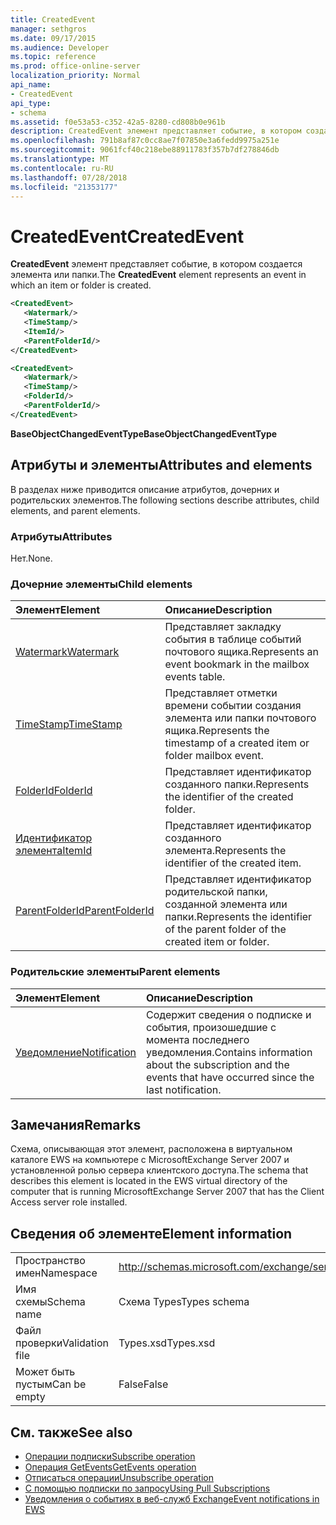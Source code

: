```yaml
---
title: CreatedEvent
manager: sethgros
ms.date: 09/17/2015
ms.audience: Developer
ms.topic: reference
ms.prod: office-online-server
localization_priority: Normal
api_name:
- CreatedEvent
api_type:
- schema
ms.assetid: f0e53a53-c352-42a5-8280-cd808b0e961b
description: CreatedEvent элемент представляет событие, в котором создается элемента или папки.
ms.openlocfilehash: 791b8af87c0cc8ae7f07850e3a6fedd9975a251e
ms.sourcegitcommit: 9061fcf40c218ebe88911783f357b7df278846db
ms.translationtype: MT
ms.contentlocale: ru-RU
ms.lasthandoff: 07/28/2018
ms.locfileid: "21353177"
---
```

# <a name="createdevent"></a><span data-ttu-id="37c55-103">CreatedEvent</span><span class="sxs-lookup"><span data-stu-id="37c55-103">CreatedEvent</span></span>

<span data-ttu-id="37c55-104">**CreatedEvent** элемент представляет событие, в котором создается элемента или папки.</span><span class="sxs-lookup"><span data-stu-id="37c55-104">The **CreatedEvent** element represents an event in which an item or folder is created.</span></span> 
  
```xml
<CreatedEvent>
   <Watermark/>
   <TimeStamp/>
   <ItemId/>
   <ParentFolderId/>
</CreatedEvent>
```

```xml
<CreatedEvent>
   <Watermark/>
   <TimeStamp/>
   <FolderId/>
   <ParentFolderId/>
</CreatedEvent>
```

<span data-ttu-id="37c55-105">**BaseObjectChangedEventType**</span><span class="sxs-lookup"><span data-stu-id="37c55-105">**BaseObjectChangedEventType**</span></span>

## <a name="attributes-and-elements"></a><span data-ttu-id="37c55-106">Атрибуты и элементы</span><span class="sxs-lookup"><span data-stu-id="37c55-106">Attributes and elements</span></span>

<span data-ttu-id="37c55-107">В разделах ниже приводится описание атрибутов, дочерних и родительских элементов.</span><span class="sxs-lookup"><span data-stu-id="37c55-107">The following sections describe attributes, child elements, and parent elements.</span></span>
  
### <a name="attributes"></a><span data-ttu-id="37c55-108">Атрибуты</span><span class="sxs-lookup"><span data-stu-id="37c55-108">Attributes</span></span>

<span data-ttu-id="37c55-109">Нет.</span><span class="sxs-lookup"><span data-stu-id="37c55-109">None.</span></span>
  
### <a name="child-elements"></a><span data-ttu-id="37c55-110">Дочерние элементы</span><span class="sxs-lookup"><span data-stu-id="37c55-110">Child elements</span></span>

|<span data-ttu-id="37c55-111">**Элемент**</span><span class="sxs-lookup"><span data-stu-id="37c55-111">**Element**</span></span>|<span data-ttu-id="37c55-112">**Описание**</span><span class="sxs-lookup"><span data-stu-id="37c55-112">**Description**</span></span>|
|:-----|:-----|
|[<span data-ttu-id="37c55-113">Watermark</span><span class="sxs-lookup"><span data-stu-id="37c55-113">Watermark</span></span>](watermark.md) <br/> |<span data-ttu-id="37c55-114">Представляет закладку события в таблице событий почтового ящика.</span><span class="sxs-lookup"><span data-stu-id="37c55-114">Represents an event bookmark in the mailbox events table.</span></span>  <br/> |
|[<span data-ttu-id="37c55-115">TimeStamp</span><span class="sxs-lookup"><span data-stu-id="37c55-115">TimeStamp</span></span>](timestamp.md) <br/> |<span data-ttu-id="37c55-116">Представляет отметки времени событии создания элемента или папки почтового ящика.</span><span class="sxs-lookup"><span data-stu-id="37c55-116">Represents the timestamp of a created item or folder mailbox event.</span></span>  <br/> |
|[<span data-ttu-id="37c55-117">FolderId</span><span class="sxs-lookup"><span data-stu-id="37c55-117">FolderId</span></span>](folderid.md) <br/> |<span data-ttu-id="37c55-118">Представляет идентификатор созданного папки.</span><span class="sxs-lookup"><span data-stu-id="37c55-118">Represents the identifier of the created folder.</span></span>  <br/> |
|[<span data-ttu-id="37c55-119">Идентификатор элемента</span><span class="sxs-lookup"><span data-stu-id="37c55-119">ItemId</span></span>](itemid.md) <br/> |<span data-ttu-id="37c55-120">Представляет идентификатор созданного элемента.</span><span class="sxs-lookup"><span data-stu-id="37c55-120">Represents the identifier of the created item.</span></span>  <br/> |
|[<span data-ttu-id="37c55-121">ParentFolderId</span><span class="sxs-lookup"><span data-stu-id="37c55-121">ParentFolderId</span></span>](parentfolderid.md) <br/> |<span data-ttu-id="37c55-122">Представляет идентификатор родительской папки, созданной элемента или папки.</span><span class="sxs-lookup"><span data-stu-id="37c55-122">Represents the identifier of the parent folder of the created item or folder.</span></span>  <br/> |
   
### <a name="parent-elements"></a><span data-ttu-id="37c55-123">Родительские элементы</span><span class="sxs-lookup"><span data-stu-id="37c55-123">Parent elements</span></span>

|<span data-ttu-id="37c55-124">**Элемент**</span><span class="sxs-lookup"><span data-stu-id="37c55-124">**Element**</span></span>|<span data-ttu-id="37c55-125">**Описание**</span><span class="sxs-lookup"><span data-stu-id="37c55-125">**Description**</span></span>|
|:-----|:-----|
|[<span data-ttu-id="37c55-126">Уведомление</span><span class="sxs-lookup"><span data-stu-id="37c55-126">Notification</span></span>](notification-ex15websvcsotherref.md) <br/> |<span data-ttu-id="37c55-127">Содержит сведения о подписке и события, произошедшие с момента последнего уведомления.</span><span class="sxs-lookup"><span data-stu-id="37c55-127">Contains information about the subscription and the events that have occurred since the last notification.</span></span>  <br/> |
   
## <a name="remarks"></a><span data-ttu-id="37c55-128">Замечания</span><span class="sxs-lookup"><span data-stu-id="37c55-128">Remarks</span></span>

<span data-ttu-id="37c55-129">Схема, описывающая этот элемент, расположена в виртуальном каталоге EWS на компьютере с MicrosoftExchange Server 2007 и установленной ролью сервера клиентского доступа.</span><span class="sxs-lookup"><span data-stu-id="37c55-129">The schema that describes this element is located in the EWS virtual directory of the computer that is running MicrosoftExchange Server 2007 that has the Client Access server role installed.</span></span>
  
## <a name="element-information"></a><span data-ttu-id="37c55-130">Сведения об элементе</span><span class="sxs-lookup"><span data-stu-id="37c55-130">Element information</span></span>

|||
|:-----|:-----|
|<span data-ttu-id="37c55-131">Пространство имен</span><span class="sxs-lookup"><span data-stu-id="37c55-131">Namespace</span></span>  <br/> |http://schemas.microsoft.com/exchange/services/2006/types  <br/> |
|<span data-ttu-id="37c55-132">Имя схемы</span><span class="sxs-lookup"><span data-stu-id="37c55-132">Schema name</span></span>  <br/> |<span data-ttu-id="37c55-133">Схема Types</span><span class="sxs-lookup"><span data-stu-id="37c55-133">Types schema</span></span>  <br/> |
|<span data-ttu-id="37c55-134">Файл проверки</span><span class="sxs-lookup"><span data-stu-id="37c55-134">Validation file</span></span>  <br/> |<span data-ttu-id="37c55-135">Types.xsd</span><span class="sxs-lookup"><span data-stu-id="37c55-135">Types.xsd</span></span>  <br/> |
|<span data-ttu-id="37c55-136">Может быть пустым</span><span class="sxs-lookup"><span data-stu-id="37c55-136">Can be empty</span></span>  <br/> |<span data-ttu-id="37c55-137">False</span><span class="sxs-lookup"><span data-stu-id="37c55-137">False</span></span>  <br/> |
   
## <a name="see-also"></a><span data-ttu-id="37c55-138">См. также</span><span class="sxs-lookup"><span data-stu-id="37c55-138">See also</span></span>

- [<span data-ttu-id="37c55-139">Операции подписки</span><span class="sxs-lookup"><span data-stu-id="37c55-139">Subscribe operation</span></span>](subscribe-operation.md)  
- [<span data-ttu-id="37c55-140">Операция GetEvents</span><span class="sxs-lookup"><span data-stu-id="37c55-140">GetEvents operation</span></span>](getevents-operation.md)  
- [<span data-ttu-id="37c55-141">Отписаться операции</span><span class="sxs-lookup"><span data-stu-id="37c55-141">Unsubscribe operation</span></span>](unsubscribe-operation.md)
- [<span data-ttu-id="37c55-142">С помощью подписки по запросу</span><span class="sxs-lookup"><span data-stu-id="37c55-142">Using Pull Subscriptions</span></span>](http://msdn.microsoft.com/library/f956bc0e-2b25-4613-966b-54c65456897c%28Office.15%29.aspx) 
- [<span data-ttu-id="37c55-143">Уведомления о событиях в веб-служб Exchange</span><span class="sxs-lookup"><span data-stu-id="37c55-143">Event notifications in EWS</span></span>](http://msdn.microsoft.com/library/4fd4b351-d35c-4ccc-9ed9-878932ab9d50%28Office.15%29.aspx)

